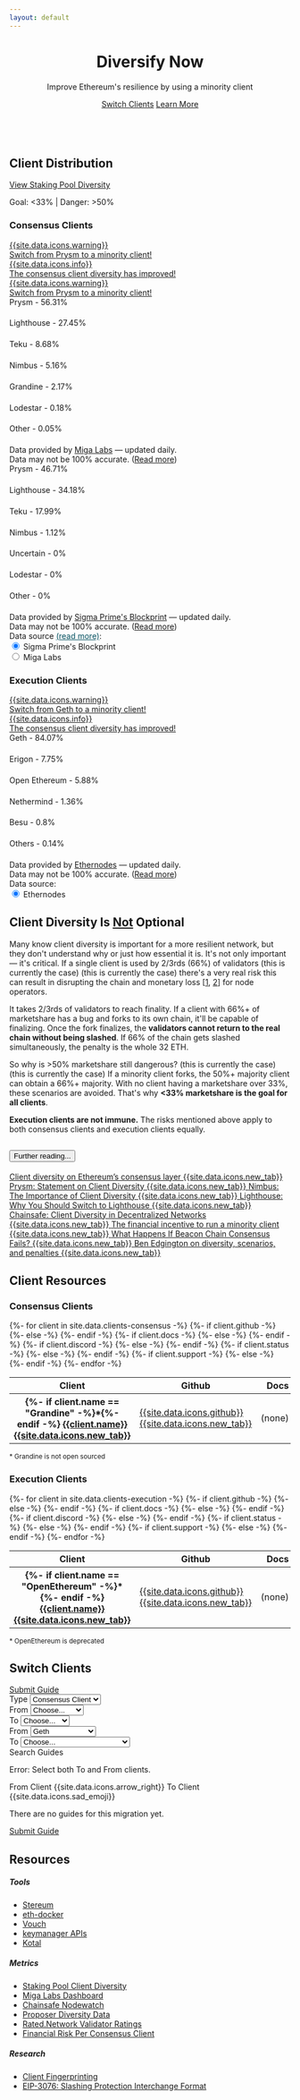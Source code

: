 ```yaml
---
layout: default
---
```



<header class="pb-md-3 pb-lg-5 mb-5 mb-md-0">
 <div class="px-4 py-5 my-4 my-md-5 text-center">
    <h1 class="display-1 fw-bold mt-5">Diversify Now</h1>
    <div class="col-lg-7 mx-auto">
      <p class="h4 fw-normal mb-4">Improve Ethereum's resilience by using a minority client</p>
      <a href="#switch" class="btn btn-dark btn-lg px-4 m-1">Switch Clients</a>
      <a href="#why" class="btn btn-outline-dark btn-lg px-4 m-1">Learn More</a>
    </div>
  </div>
</header>

<!-- Logos -->
<section class="bg-light">
  <div class="container my-5">
    <div class="row text-center">
      <div class="col">
        <img src="/assets/img/consensus-clients/lighthouse-logo.png" alt="" class="my-2 client-logos">
      </div>
      <div class="col">
        <img src="/assets/img/consensus-clients/lodestar-logo-text.png" alt="" class="my-2 client-logos">
      </div>
      <div class="col">
        <img src="/assets/img/consensus-clients/prysm-logo.png" alt="" class="my-2 client-logos">
      </div>
      <div class="col">
        <img src="/assets/img/consensus-clients/nimbus-logo-text.png" alt="" class="my-2 client-logos">
      </div>
      <div class="col">
        <img src="/assets/img/consensus-clients/teku-logo.png" alt="" class="my-2 client-logos">
      </div>
    </div>
    <div class="row text-center mt-2 d-none d-lg-flex">
      <div class="col">
        <img src="/assets/img/execution-clients/besu-text-logo.png" alt="" class="my-2 client-logos">
      </div>
      <div class="col">
        <img src="/assets/img/execution-clients/nethermind-logo.png" alt="" class="my-2 client-logos">
      </div>
      <div class="col">
        <img src="/assets/img/execution-clients/erigon-text-logo.png" alt="" class="my-2 client-logos">
      </div>
      <div class="col">
        <img src="/assets/img/execution-clients/open-ethereum-text-logo.png" alt="" class="my-2 client-logos">
      </div>
      <div class="col">
        <img src="/assets/img/execution-clients/geth-logo.png" alt="" class="my-2 client-logos">
      </div>
    </div>
  </div>
</section>

<!-- Client Distribution -->
<section id="distribution" class="">
  <div class="container py-5 my-5">
    <div class="text-center mb-5">
      <h2 class="h1 fw-bold mb-2 text-center">Client Distribution</h2>
      <a href="https://pools.invis.cloud/" target="_blank" class="btn btn-dark mt-2 mb-3">View Staking Pool Diversity</a>
      <p class="lead">Goal: &#60;33% <span class="mx-2">|</span> Danger: &#62;50%</p>
    </div>
    <div class="row justify-content-evenly">
      <div class="col-12 col-xl-5 col-lg-6 col-md-8 col-sm-12 text-center">
        <div class="card h-100 rounded-3 p-0 p-lg-2">
          <div class="card-body d-flex flex-column p-4">
            <h3 class="p-2 mb-4">Consensus Clients</h3>
            <div id="marketshareAlertsCC">
              <a id="marketshareWarningMigaLabs" href="#why" class="d-none text-decoration-none">
                <div class="alert alert-danger d-flex align-items-center" role="alert">
                  {{site.data.icons.warning}}
                  <div>Switch from <span id="dangerClientsMigaLabs">Prysm</span> to a minority client!</div>
                </div>
              </a>
              <a id="marketshareSuccessCC" href="#why" class="d-none text-decoration-none">
                <div class="alert alert-info d-flex align-items-center" role="alert">
                  {{site.data.icons.info}}
                  <div class="ms-2">The consensus client diversity has improved!</div>
                </div>
              </a>
              <a id="marketshareWarningBlockprint" href="#why" class="d-none text-decoration-none">
                <div class="alert alert-danger d-flex align-items-center" role="alert">
                  {{site.data.icons.warning}}
                  <div>Switch from <span id="dangerClientsBlockprint">Prysm</span> to a minority client!</div>
                </div>
              </a>
            </div>
            <div id="distributionMigaLabs" class="text-start flex-grow-1">
              <div id="distributionBarsMigaLabs">
                <div class="my-2">
                  <label class="form-label my-0 py-0 fw-bold">Prysm - 56.31%</label>
                  <div class="progress position-relative" style="height: 1.3rem;">
                    <div class="progress-bar position-absolute bg-danger" role="progressbar" style="width: 56.31%; height: 1.25rem;" aria-valuenow="56.31" aria-valuemin="0" aria-valuemax="100"></div>
                    <div class="progress-bar bg-trans clientshare-success" role="progressbar" style="width: 33%; height: 1.25rem"></div>
                    <div class="progress-bar bg-trans clientshare-warning" role="progressbar" style="width: 17%; height: 1.25rem"></div>
                    <div class="progress-bar bg-trans clientshare-danger" role="progressbar" style="width: 50%; height: 1.25rem"></div>
                  </div>
                </div>
                <div class="my-2">
                  <label class="form-label my-0 py-0">Lighthouse - 27.45%</label>
                  <div class="progress position-relative" style="height: 1.3rem;">
                    <div class="progress-bar position-absolute bg-success" role="progressbar" style="width: 27.45%; height: 1.25rem;" aria-valuenow="27.45" aria-valuemin="0" aria-valuemax="100"></div>
                    <div class="progress-bar bg-trans clientshare-success" role="progressbar" style="width: 33%; height: 1.25rem"></div>
                    <div class="progress-bar bg-trans clientshare-warning" role="progressbar" style="width: 17%; height: 1.25rem"></div>
                    <div class="progress-bar bg-trans clientshare-danger" role="progressbar" style="width: 50%; height: 1.25rem"></div>
                  </div>
                </div>
                <div class="my-2">
                  <label class="form-label my-0 py-0">Teku - 8.68%</label>
                  <div class="progress position-relative" style="height: 1.3rem;">
                    <div class="progress-bar position-absolute bg-success" role="progressbar" style="width: 8.68%; height: 1.25rem;" aria-valuenow="8.68" aria-valuemin="0" aria-valuemax="100"></div>
                    <div class="progress-bar bg-trans clientshare-success" role="progressbar" style="width: 33%; height: 1.25rem"></div>
                    <div class="progress-bar bg-trans clientshare-warning" role="progressbar" style="width: 17%; height: 1.25rem"></div>
                    <div class="progress-bar bg-trans clientshare-danger" role="progressbar" style="width: 50%; height: 1.25rem"></div>
                  </div>
                </div>
                <div class="my-2">
                  <label class="form-label my-0 py-0">Nimbus - 5.16%</label>
                  <div class="progress position-relative" style="height: 1.3rem;">
                    <div class="progress-bar position-absolute bg-success" role="progressbar" style="width: 5.16%; height: 1.25rem;" aria-valuenow="5.16" aria-valuemin="0" aria-valuemax="100"></div>
                    <div class="progress-bar bg-trans clientshare-success" role="progressbar" style="width: 33%; height: 1.25rem"></div>
                    <div class="progress-bar bg-trans clientshare-warning" role="progressbar" style="width: 17%; height: 1.25rem"></div>
                    <div class="progress-bar bg-trans clientshare-danger" role="progressbar" style="width: 50%; height: 1.25rem"></div>
                  </div>
                </div>
                <div class="my-2">
                  <label class="form-label my-0 py-0">Grandine - 2.17%</label>
                  <div class="progress position-relative" style="height: 1.3rem;">
                    <div class="progress-bar position-absolute bg-success" role="progressbar" style="width: 2.17%; height: 1.25rem;" aria-valuenow="2.17" aria-valuemin="0" aria-valuemax="100"></div>
                    <div class="progress-bar bg-trans clientshare-success" role="progressbar" style="width: 33%; height: 1.25rem"></div>
                    <div class="progress-bar bg-trans clientshare-warning" role="progressbar" style="width: 17%; height: 1.25rem"></div>
                    <div class="progress-bar bg-trans clientshare-danger" role="progressbar" style="width: 50%; height: 1.25rem"></div>
                  </div>
                </div>
                <div class="my-2">
                  <label class="form-label my-0 py-0">Lodestar - 0.18%</label>
                  <div class="progress position-relative" style="height: 1.3rem;">
                    <div class="progress-bar position-absolute bg-success" role="progressbar" style="width: 0.18%; height: 1.25rem;" aria-valuenow="0.18" aria-valuemin="0" aria-valuemax="100"></div>
                    <div class="progress-bar bg-trans clientshare-success" role="progressbar" style="width: 33%; height: 1.25rem"></div>
                    <div class="progress-bar bg-trans clientshare-warning" role="progressbar" style="width: 17%; height: 1.25rem"></div>
                    <div class="progress-bar bg-trans clientshare-danger" role="progressbar" style="width: 50%; height: 1.25rem"></div>
                  </div>
                </div>
                <div class="my-2">
                  <label class="form-label my-0 py-0">Other - 0.05%</label>
                  <div class="progress position-relative" style="height: 1.3rem;">
                    <div class="progress-bar position-absolute bg-success" role="progressbar" style="width: 0.05%; height: 1.25rem;" aria-valuenow="0.05" aria-valuemin="0" aria-valuemax="100"></div>
                    <div class="progress-bar bg-trans clientshare-success" role="progressbar" style="width: 33%; height: 1.25rem"></div>
                    <div class="progress-bar bg-trans clientshare-warning" role="progressbar" style="width: 17%; height: 1.25rem"></div>
                    <div class="progress-bar bg-trans clientshare-danger" role="progressbar" style="width: 50%; height: 1.25rem"></div>
                  </div>
                </div>
              </div>
              <div class="text-center small">
                Data provided by <a href="https://migalabs.es/api-documentation" target="_blank">Miga Labs</a> — updated daily. <br>
                Data may not be 100% accurate. (<a href="/client-fingerprinting">Read more</a>)
              </div>
            </div>
            <div id="distributionBlockprint" class="d-none text-start">
              <div id="distributionBarsBlockprint">
                <div class="my-2">
                  <label class="form-label my-0 py-0 fw-bold">Prysm - 46.71%</label>
                  <div class="progress position-relative" style="height: 1.3rem;">
                    <div class="progress-bar position-absolute bg-danger" role="progressbar" style="width: 46.71%; height: 1.25rem;" aria-valuenow="46.71" aria-valuemin="0" aria-valuemax="100"></div>
                    <div class="progress-bar bg-trans clientshare-success" role="progressbar" style="width: 33%; height: 1.25rem"></div>
                    <div class="progress-bar bg-trans clientshare-warning" role="progressbar" style="width: 17%; height: 1.25rem"></div>
                    <div class="progress-bar bg-trans clientshare-danger" role="progressbar" style="width: 50%; height: 1.25rem"></div>
                  </div>
                </div>
                <div class="my-2">
                  <label class="form-label my-0 py-0">Lighthouse - 34.18%</label>
                  <div class="progress position-relative" style="height: 1.3rem;">
                    <div class="progress-bar position-absolute bg-success" role="progressbar" style="width: 34.18%; height: 1.25rem;" aria-valuenow="34.18" aria-valuemin="0" aria-valuemax="100"></div>
                    <div class="progress-bar bg-trans clientshare-success" role="progressbar" style="width: 33%; height: 1.25rem"></div>
                    <div class="progress-bar bg-trans clientshare-warning" role="progressbar" style="width: 17%; height: 1.25rem"></div>
                    <div class="progress-bar bg-trans clientshare-danger" role="progressbar" style="width: 50%; height: 1.25rem"></div>
                  </div>
                </div>
                <div class="my-2">
                  <label class="form-label my-0 py-0">Teku - 17.99%</label>
                  <div class="progress position-relative" style="height: 1.3rem;">
                    <div class="progress-bar position-absolute bg-success" role="progressbar" style="width: 17.99%; height: 1.25rem;" aria-valuenow="17.99" aria-valuemin="0" aria-valuemax="100"></div>
                    <div class="progress-bar bg-trans clientshare-success" role="progressbar" style="width: 33%; height: 1.25rem"></div>
                    <div class="progress-bar bg-trans clientshare-warning" role="progressbar" style="width: 17%; height: 1.25rem"></div>
                    <div class="progress-bar bg-trans clientshare-danger" role="progressbar" style="width: 50%; height: 1.25rem"></div>
                  </div>
                </div>
                <div class="my-2">
                  <label class="form-label my-0 py-0">Nimbus - 1.12%</label>
                  <div class="progress position-relative" style="height: 1.3rem;">
                    <div class="progress-bar position-absolute bg-success" role="progressbar" style="width: 1.12%; height: 1.25rem;" aria-valuenow="1.12" aria-valuemin="0" aria-valuemax="100"></div>
                    <div class="progress-bar bg-trans clientshare-success" role="progressbar" style="width: 33%; height: 1.25rem"></div>
                    <div class="progress-bar bg-trans clientshare-warning" role="progressbar" style="width: 17%; height: 1.25rem"></div>
                    <div class="progress-bar bg-trans clientshare-danger" role="progressbar" style="width: 50%; height: 1.25rem"></div>
                  </div>
                </div>
                <div class="my-2">
                  <label class="form-label my-0 py-0">Uncertain - 0%</label>
                  <div class="progress position-relative" style="height: 1.3rem;">
                    <div class="progress-bar position-absolute bg-success" role="progressbar" style="width: 0%; height: 1.25rem;" aria-valuenow="0" aria-valuemin="0" aria-valuemax="100"></div>
                    <div class="progress-bar bg-trans clientshare-success" role="progressbar" style="width: 33%; height: 1.25rem"></div>
                    <div class="progress-bar bg-trans clientshare-warning" role="progressbar" style="width: 17%; height: 1.25rem"></div>
                    <div class="progress-bar bg-trans clientshare-danger" role="progressbar" style="width: 50%; height: 1.25rem"></div>
                  </div>
                </div>
                <div class="my-2">
                  <label class="form-label my-0 py-0">Lodestar - 0%</label>
                  <div class="progress position-relative" style="height: 1.3rem;">
                    <div class="progress-bar position-absolute bg-success" role="progressbar" style="width: 0%; height: 1.25rem;" aria-valuenow="0" aria-valuemin="0" aria-valuemax="100"></div>
                    <div class="progress-bar bg-trans clientshare-success" role="progressbar" style="width: 33%; height: 1.25rem"></div>
                    <div class="progress-bar bg-trans clientshare-warning" role="progressbar" style="width: 17%; height: 1.25rem"></div>
                    <div class="progress-bar bg-trans clientshare-danger" role="progressbar" style="width: 50%; height: 1.25rem"></div>
                  </div>
                </div>
                <div class="my-2">
                  <label class="form-label my-0 py-0">Other - 0%</label>
                  <div class="progress position-relative" style="height: 1.3rem;">
                    <div class="progress-bar position-absolute bg-success" role="progressbar" style="width: 0%; height: 1.25rem;" aria-valuenow="0" aria-valuemin="0" aria-valuemax="100"></div>
                    <div class="progress-bar bg-trans clientshare-success" role="progressbar" style="width: 33%; height: 1.25rem"></div>
                    <div class="progress-bar bg-trans clientshare-warning" role="progressbar" style="width: 17%; height: 1.25rem"></div>
                    <div class="progress-bar bg-trans clientshare-danger" role="progressbar" style="width: 50%; height: 1.25rem"></div>
                  </div>
                </div>
              </div>
              <div class="text-center small">
                Data provided by <a href="https://github.com/sigp/blockprint/blob/main/docs/api.md" target="_blank">Sigma Prime's Blockprint</a> — updated daily. <br>
                Data may not be 100% accurate. (<a href="/client-fingerprinting">Read more</a>)
              </div>
            </div>
            <div id="dataSourceOptionsCC" class="mt-4 text-start text-sm-center">
              <div class="alert alert-info" role="alert">
                <div class="me-2 fw-bold">
                  <span>Data source </span>
                  <a href="/client-fingerprinting" style="color: #055160;">(read more)</a>:
                </div>
                <div class="form-check form-check-inline">
                  <input class="form-check-input" type="radio" name="datasourcesCC" id="dataSource2" value="blockprint"  onclick="setDataSources();" checked>
                  <label class="form-check-label" for="dataSource2">Sigma Prime's Blockprint</label>
                </div>
                <div class="form-check form-check-inline">
                  <input class="form-check-input" type="radio" name="datasourcesCC" id="dataSource1" value="migalabs"  onclick="setDataSources();">
                  <label class="form-check-label" for="dataSource1">Miga Labs</label>
                </div>
              </div>
            </div>
          </div>
        </div>
      </div>
      <div class="col-12 col-xl-5 col-lg-6 col-md-8 col-sm-12 mt-5 pt-3 mt-lg-0 pt-lg-0 text-center d-flex flex-column">
        <div class="card h-100 rounded-3 p-0 p-lg-2">
          <div class="card-body d-flex flex-column p-4">
            <h3 class="p-2 mb-4">Execution Clients</h3>
            <div id="marketshareAlertsEC">
              <a id="marketshareWarningEthernodes" href="#why" class="text-decoration-none">
                <div class="alert alert-danger d-flex align-items-center" role="alert">
                  {{site.data.icons.warning}}
                  <div>Switch from <span id="dangerClientsEthernodes">Geth</span> to a minority client!</div>
                </div>
              </a>
              <a id="marketshareSuccessEC" href="#why" class="d-none text-decoration-none">
                <div class="alert alert-info d-flex align-items-center" role="alert">
                  {{site.data.icons.info}}
                  <div class="ms-2">The consensus client diversity has improved!</div>
                </div>
              </a>
            </div>
            <div id="distributionEthernodes" class="text-start flex-grow-1">
              <div id="distributionBarsEthernodes">
                <div class="my-2">
                  <label class="form-label my-0 py-0 fw-bold">Geth - 84.07%</label>
                  <div class="progress position-relative" style="height: 1.3rem;">
                    <div class="progress-bar position-absolute bg-danger" role="progressbar" style="width: 84.07%; height: 1.25rem;" aria-valuenow="84.07" aria-valuemin="0" aria-valuemax="100"></div>
                    <div class="progress-bar bg-trans clientshare-success" role="progressbar" style="width: 33%; height: 1.25rem"></div>
                    <div class="progress-bar bg-trans clientshare-warning" role="progressbar" style="width: 17%; height: 1.25rem"></div>
                    <div class="progress-bar bg-trans clientshare-danger" role="progressbar" style="width: 50%; height: 1.25rem"></div>
                  </div>
                </div>
                <div class="my-2">
                  <label class="form-label my-0 py-0">Erigon - 7.75%</label>
                  <div class="progress position-relative" style="height: 1.3rem;">
                    <div class="progress-bar position-absolute bg-success" role="progressbar" style="width: 7.75%; height: 1.25rem;" aria-valuenow="7.75" aria-valuemin="0" aria-valuemax="100"></div>
                    <div class="progress-bar bg-trans clientshare-success" role="progressbar" style="width: 33%; height: 1.25rem"></div>
                    <div class="progress-bar bg-trans clientshare-warning" role="progressbar" style="width: 17%; height: 1.25rem"></div>
                    <div class="progress-bar bg-trans clientshare-danger" role="progressbar" style="width: 50%; height: 1.25rem"></div>
                  </div>
                </div>
                <div class="my-2">
                  <label class="form-label my-0 py-0">Open Ethereum - 5.88%</label>
                  <div class="progress position-relative" style="height: 1.3rem;">
                    <div class="progress-bar position-absolute bg-success" role="progressbar" style="width: 5.88%; height: 1.25rem;" aria-valuenow="5.88" aria-valuemin="0" aria-valuemax="100"></div>
                    <div class="progress-bar bg-trans clientshare-success" role="progressbar" style="width: 33%; height: 1.25rem"></div>
                    <div class="progress-bar bg-trans clientshare-warning" role="progressbar" style="width: 17%; height: 1.25rem"></div>
                    <div class="progress-bar bg-trans clientshare-danger" role="progressbar" style="width: 50%; height: 1.25rem"></div>
                  </div>
                </div>
                <div class="my-2">
                  <label class="form-label my-0 py-0">Nethermind - 1.36%</label>
                  <div class="progress position-relative" style="height: 1.3rem;">
                    <div class="progress-bar position-absolute bg-success" role="progressbar" style="width: 1.36%; height: 1.25rem;" aria-valuenow="1.36" aria-valuemin="0" aria-valuemax="100"></div>
                    <div class="progress-bar bg-trans clientshare-success" role="progressbar" style="width: 33%; height: 1.25rem"></div>
                    <div class="progress-bar bg-trans clientshare-warning" role="progressbar" style="width: 17%; height: 1.25rem"></div>
                    <div class="progress-bar bg-trans clientshare-danger" role="progressbar" style="width: 50%; height: 1.25rem"></div>
                  </div>
                </div>
                <div class="my-2">
                  <label class="form-label my-0 py-0">Besu - 0.8%</label>
                  <div class="progress position-relative" style="height: 1.3rem;">
                    <div class="progress-bar position-absolute bg-success" role="progressbar" style="width: 0.8%; height: 1.25rem;" aria-valuenow="0.8" aria-valuemin="0" aria-valuemax="100"></div>
                    <div class="progress-bar bg-trans clientshare-success" role="progressbar" style="width: 33%; height: 1.25rem"></div>
                    <div class="progress-bar bg-trans clientshare-warning" role="progressbar" style="width: 17%; height: 1.25rem"></div>
                    <div class="progress-bar bg-trans clientshare-danger" role="progressbar" style="width: 50%; height: 1.25rem"></div>
                  </div>
                </div>
                <div class="my-2">
                  <label class="form-label my-0 py-0">Others - 0.14%</label>
                  <div class="progress position-relative" style="height: 1.3rem;">
                    <div class="progress-bar position-absolute bg-success" role="progressbar" style="width: 0.14%; height: 1.25rem;" aria-valuenow="0.14" aria-valuemin="0" aria-valuemax="100"></div>
                    <div class="progress-bar bg-trans clientshare-success" role="progressbar" style="width: 33%; height: 1.25rem"></div>
                    <div class="progress-bar bg-trans clientshare-warning" role="progressbar" style="width: 17%; height: 1.25rem"></div>
                    <div class="progress-bar bg-trans clientshare-danger" role="progressbar" style="width: 50%; height: 1.25rem"></div>
                  </div>
                </div>
              </div>
              <div class="text-center small">
                Data provided by <a href="https://ethernodes.org" target="_blank">Ethernodes</a> — updated daily. <br>
                Data may not be 100% accurate. (<a href="/client-fingerprinting">Read more</a>)
              </div>
            </div>
            <div id="dataSourceOptionsEC" class="mt-4 text-start text-sm-center">
              <div class="alert alert-info" role="alert">
                <div class="me-2 fw-bold">Data source:</div>
                <div class="form-check form-check-inline">
                  <input class="form-check-input" type="radio" name="datasourcesEC" id="dataSourceEC1" value="ethernodes"  onclick="setDataSources();" checked>
                  <label class="form-check-label" for="dataSource1">Ethernodes</label>
                </div>
              </div>
            </div>
          </div>
        </div>
      </div>
    </div>
  </div>
</section>

<!-- Why Client Diversity -->
<section id="why" class="bg-light">
  <div class="container py-5 my-5">
    <h2 class="h1 fw-bold mb-3 text-center">Client Diversity Is <u>Not</u> Optional</h2>
    <div class="row justify-content-center mt-4">
      <div class="col col-lg-10">
        <p class="mb-4">Many know client diversity is important for a more resilient network, but they don't understand why or just how essential it is. It's not only important &#8212; <span class="fw-bold fst-italic">it's critical</span>. If a single client is used by 2/3rds (66%) of validators <span id="extremeMajorityMsgMigaLabs" class="d-none text-danger fw-bold text-decoration-underline">(this is currently the case) </span><span id="extremeMajorityMsgBlockprint" class="d-none text-danger fw-bold text-decoration-underline">(this is currently the case) </span>there's a very real risk this can result in disrupting the chain and monetary loss [<a href="https://www.slashed.info/" target="_blank">1</a>, <a href="https://twitter.com/_crypto_crack/status/1504459918539120643" target="_blank">2</a>] for node operators.</p>
        <p class="mb-4">It takes 2/3rds of validators to reach finality. If a client with 66%+ of marketshare has a bug and forks to its own chain, it'll be capable of finalizing. Once the fork finalizes, the <strong>validators cannot return to the real chain without being slashed</strong><!--  or exiting and watching their funds drain while in queue -->. If 66% of the chain gets slashed simultaneously, the penalty is the whole 32 ETH.</p>
        <p class="mb-4">So why is >50% marketshare still dangerous? <span id="majorityMsgMigaLabs" class="d-none text-danger fw-bold text-decoration-underline">(this is currently the case)</span><span id="majorityMsgBlockprint" class="d-none text-danger fw-bold text-decoration-underline">(this is currently the case)</span> If a minority client forks, the 50%+ majority client can obtain a 66%+ majority. With no client having a marketshare over 33%, these scenarios are avoided. That's why <strong>&#60;33% marketshare is the goal for all clients</strong>.</p>
        <p><strong>Execution clients are not immune.</strong> The risks mentioned above apply to both consensus clients and execution clients equally.</p>
      </div>
    </div>
    <div class="row justify-content-center mt-2">
      <div class="col col-lg-6 col-md-8 text-center">
        <div class="accordion" id="furtherReading">
          <div class="accordion-item">
            <h2 class="accordion-header" id="furtherReadingHeader">
              <button class="accordion-button collapsed" type="button" data-bs-toggle="collapse" data-bs-target="#collapseFurtherReading" aria-expanded="false" aria-controls="collapseFurtherReading">
                Further reading...
              </button>
            </h2>
            <div id="collapseFurtherReading" class="accordion-collapse collapse" aria-labelledby="furtherReadingHeader" data-bs-parent="#furtherReading">
              <div class="accordion-body text-start">
                <a class="d-block my-2 link-dark text-capitalize" target="_blank"
                    href="https://mirror.xyz/jmcook.eth/S7ONEka_0RgtKTZ3-dakPmAHQNPvuj15nh0YGKPFriA">
                    Client diversity on Ethereum’s consensus layer {{site.data.icons.new_tab}}
                </a>
                <a class="d-block my-2 link-dark text-capitalize" target="_blank"
                    href="https://medium.com/prysmatic-labs/prysmatic-labs-statement-on-client-diversity-c0e3c2f05671">
                    Prysm: Statement on Client Diversity {{site.data.icons.new_tab}}
                </a>
                <a class="d-block my-2 link-dark text-capitalize" target="_blank"
                    href="https://our.status.im/the-importance-of-client-diversity/">
                    Nimbus: The Importance of Client Diversity {{site.data.icons.new_tab}}
                </a>
                <a class="d-block my-2 link-dark text-capitalize" target="_blank"
                    href="https://lighthouse.sigmaprime.io/switch-to-lighthouse.html">
                    Lighthouse: Why You Should Switch to Lighthouse {{site.data.icons.new_tab}}
                </a>
                <a class="d-block my-2 link-dark text-capitalize" target="_blank"
                    href="https://medium.com/chainsafe-systems/on-client-diversity-in-decentralized-networks-848aeedfb49d">
                    Chainsafe: Client Diversity in Decentralized Networks {{site.data.icons.new_tab}}
                </a>
                <a class="d-block my-2 link-dark text-capitalize" target="_blank"
                    href="https://www.reddit.com/r/ethstaker/comments/ptm04i/the_financial_incentive_to_run_a_minority_client/">
                    The financial incentive to run a minority client {{site.data.icons.new_tab}}
                </a>
                <a class="d-block my-2 link-dark text-capitalize" target="_blank"
                    href="https://www.symphonious.net/2021/09/23/what-happens-if-beacon-chain-consensus-fails/">
                    What Happens If Beacon Chain Consensus Fails? {{site.data.icons.new_tab}}
                </a>
                <a class="d-block my-2 link-dark text-capitalize" target="_blank"
                    href="https://upgrading-ethereum.info/altair/part2/incentives/diversity">
                    Ben Edgington on diversity, scenarios, and penalties {{site.data.icons.new_tab}}
                </a>
              </div>
            </div>
          </div>
        </div>
      </div>
    </div>
  </div>
</section>

<!-- Client Resources -->
<section id="clients" class="">
  <div class="container py-5 my-5">
    <div class="text-center mb-5">
      <h2 class="h1 fw-bold mb-2">Client Resources</h2>
    </div>
    <div class="row justify-content-evenly mt-4">
      <div class="col col-xxl-8 col-xl-9 col-lg-10 col-md-11 ttext-center">
        <h3 class="mb-3">Consensus Clients</h3>
        <div class="table-responsive">
          <table class="table table-bordered">
            <thead class="table-light">
              <tr>
                <th scope="col" style="min-width: 8rem;">Client</th>
                <th scope="col">Github</th>
                <th scope="col" style="min-width: 3.8rem;">Docs</th>
                <th scope="col">Discord</th>
                <th scope="col">Status</th>
                <th scope="col">Support</th>
              </tr>
            </thead>
            <tbody>
              {%- for client in site.data.clients-consensus -%}
                <tr>
                  <th scope="row">
                    {%- if client.name == "Grandine" -%}*{%- endif -%}
                    <a href="{{client.link}}" class="link-dark" target="_blank">
                      {{client.name}}
                      {{site.data.icons.new_tab}}
                    </a>
                  </th>
                  {%- if client.github -%}
                    <td>
                      <a href="{{client.github}}" class="text-decoration-none link-dark" target="_blank">
                        {{site.data.icons.github}}
                        {{site.data.icons.new_tab}}
                      </a>
                    </td>
                  {%- else -%}
                    <td>(none)</td>
                  {%- endif -%}
                  {%- if client.docs -%}
                    <td>
                      <a href="{{client.docs}}" class="text-decoration-none link-dark" target="_blank">
                        {{site.data.icons.docs}}
                        {{site.data.icons.new_tab}}
                      </a>
                    </td>
                  {%- else -%}
                    <td>(none)</td>
                  {%- endif -%}
                  {%- if client.discord -%}
                    <td>
                      <a href="{{client.discord}}" class="text-decoration-none link-dark" target="_blank">
                        {{site.data.icons.discord}}
                        {{site.data.icons.new_tab}}
                      </a>
                    </td>
                  {%- else -%}
                    <td>(none)</td>
                  {%- endif -%}
                  {%- if client.status -%}
                    <td>{{client.status}}</td>
                  {%- else -%}
                    <td>(unknown)</td>
                  {%- endif -%}
                  {%- if client.support -%}
                    <td>{{client.support}}</td>
                  {%- else -%}
                    <td>(unknown)</td>
                  {%- endif -%}
                </tr>
              {%- endfor -%}
            </tbody>
          </table>
        </div>
        <div class="text-center">
          <small>* Grandine is not open sourced</small>
        </div>
      </div>
      <div class="col col-xxl-8 col-xl-9 col-lg-10 col-md-11 ttext-center mt-5 ppt-3 mmt-md-0 ppt-md-0">
        <h3 class="mb-3">Execution Clients</h3>
        <div class="table-responsive">
          <table class="table table-bordered">
            <thead class="table-light">
              <tr>
                <th scope="col" style="min-width: 8rem;">Client</th>
                <th scope="col">Github</th>
                <th scope="col" style="min-width: 3.8rem;">Docs</th>
                <th scope="col">Discord</th>
                <th scope="col">Status</th>
                <th scope="col">Support</th>
              </tr>
            </thead>
            <tbody>
              {%- for client in site.data.clients-execution -%}
                <tr>
                  <th scope="row">
                    {%- if client.name == "OpenEthereum" -%}*{%- endif -%}
                    <a href="{{client.link}}" class="link-dark" target="_blank">
                      {{client.name}}
                      {{site.data.icons.new_tab}}
                    </a>
                  </th>
                  {%- if client.github -%}
                    <td>
                      <a href="{{client.github}}" class="text-decoration-none link-dark" target="_blank">
                        {{site.data.icons.github}}
                        {{site.data.icons.new_tab}}
                      </a>
                    </td>
                  {%- else -%}
                    <td>(none)</td>
                  {%- endif -%}
                  {%- if client.docs -%}
                    <td>
                      <a href="{{client.docs}}" class="text-decoration-none link-dark" target="_blank">
                        {{site.data.icons.docs}}
                        {{site.data.icons.new_tab}}
                      </a>
                    </td>
                  {%- else -%}
                    <td>(none)</td>
                  {%- endif -%}
                  {%- if client.discord -%}
                    <td>
                      <a href="{{client.discord}}" class="text-decoration-none link-dark" target="_blank">
                        {{site.data.icons.discord}}
                        {{site.data.icons.new_tab}}
                      </a>
                    </td>
                  {%- else -%}
                    <td>(none)</td>
                  {%- endif -%}
                  {%- if client.status -%}
                    <td>{{client.status}}</td>
                  {%- else -%}
                    <td>(unknown)</td>
                  {%- endif -%}
                  {%- if client.support -%}
                    <td>{{client.support}}</td>
                  {%- else -%}
                    <td>(unknown)</td>
                  {%- endif -%}
                </tr>
              {%- endfor -%}
            </tbody>
          </table>
        </div>
        <div class="text-center">
          <small>* OpenEthereum is deprecated</small>
        </div>
      </div>
    </div>
  </div>
</section>

<!-- Switch Clients -->
<section id="switch" class="bg-light">
  <div class="container py-5 my-5">
    <h2 class="h1 fw-bold mb-3 text-center">Switch Clients</h2>
    <div class="text-center">
      <a href="/contribute/" class="btn btn-outline-dark btn-sm px-4 m-1">Submit Guide</a>
    </div>
    <div class="row justify-content-center mt-4">
      <div class="col col-lg-6 col-md-8">
        <div class="input-group mb-3">
          <label class="input-group-text" for="typeSelect">Type</label>
          <select class="form-select" id="typeSelect" onchange="setSwitchType()">
            <option value="consensus" selected>Consensus Client</option>
            <option value="execution">Execution Client</option>
            <!-- <option value="execution" disabled>Execution Client (coming soon&#8482;)</option> -->
          </select>
        </div>
      </div>
    </div>
    <!-- Consensus Clients - From -->
    <div id="switchFromConsensus" class="row justify-content-center mt-3">
      <div class="col col-lg-6 col-md-8">
        <div class="input-group mb-3">
          <label class="input-group-text" for="fromSelectCC">From</label>
          <select class="form-select" id="fromSelectCC" onchange="preventDoubleClientSelect('fromSelect')">
            <option value="none" selected disabled hidden>Choose...</option>
            <option value="blank">Fresh Install</option>
            <option value="lighthouse">Lighthouse</option>
            <option value="lodestar">Lodestar</option>
            <option value="nimbus">Nimbus</option>
            <option value="prysm">Prysm</option>
            <option value="teku">Teku</option>
            <option value="grandine">Grandine</option>
          </select>
        </div>
      </div>
    </div>
    <!-- Consensus Clients - To -->
    <div id="switchToConsensus" class="row justify-content-center">
      <div class="col col-lg-6 col-md-8">
        <div class="input-group mb-3">
          <label class="input-group-text" for="toSelectCC">To</label>
          <select class="form-select" id="toSelectCC" onchange="preventDoubleClientSelect('toSelect')">
            <option value="none" selected disabled hidden>Choose...</option>
            <option value="lighthouse">Lighthouse</option>
            <option value="lodestar">Lodestar</option>
            <option value="nimbus">Nimbus</option>
            <option value="prysm">Prysm</option>
            <option value="teku">Teku</option>
            <option value="grandine">Grandine</option>
          </select>
        </div>
      </div>
    </div>
    <!-- Execution Clients - From -->
    <div id="switchFromExecution" class="d-none row justify-content-center mt-3">
      <div class="col col-lg-6 col-md-8">
        <div class="input-group mb-3">
          <label class="input-group-text" for="fromSelectEC">From</label>
          <select class="form-select" id="fromSelectEC" onchange="preventDoubleClientSelect('fromSelect')">
            <option value="none" disabled hidden>Choose...</option>
            <option value="blank">Fresh Install</option>
            <option value="geth" selected>Geth</option>
            <option value="openethereum">Open Ethereum</option>
            <option value="erigon">Erigon</option>
            <option value="nethermind">Nethermind</option>
            <option value="besu">Besu</option>
          </select>
        </div>
      </div>
    </div>
    <!-- Execution Clients - To -->
    <div id="switchToExecution" class="d-none row justify-content-center">
      <div class="col col-lg-6 col-md-8">
        <div class="input-group mb-3">
          <label class="input-group-text" for="toSelectEC">To</label>
          <select class="form-select" id="toSelectEC" onchange="preventDoubleClientSelect('toSelect')">
            <option value="none" selected disabled hidden>Choose...</option>
            <option value="geth">Geth</option>
            <option value="openethereum" disabled>Open Ethereum (deprecated)</option>
            <option value="erigon">Erigon</option>
            <option value="nethermind">Nethermind</option>
            <option value="besu">Besu</option>
          </select>
        </div>
      </div>
    </div>
    <div class="row justify-content-center mt-2">
      <div class="col col-lg-6 col-md-8">
        <div class="text-center">
          <a onclick="getGuides()" class="btn btn-dark btn-lg px-4 m-1">Search Guides</a>
        </div>
      </div>
    </div>
    <div class="row justify-content-center">
      <div class="col col-lg-8 col-md-10">
        <div id="error" class="text-center mt-4 d-none">
          <p class="my-2 text-danger fw-bold">Error: Select both To and From clients.</p>
        </div>
        <div id="migrationPath" class="text-center my-4 d-none">
          <span class="d-block text-muted">
            <span id="fromClient">From Client</span>
            <span class="mx-2">{{site.data.icons.arrow_right}}</span>
            <span id="toClient">To Client</span>
          </span>
        </div>
        <div id="noGuides" class="text-center mt-4 d-none">
          {{site.data.icons.sad_emoji}}
          <p class="my-2">There are no guides for this migration yet.</p>
          <!-- <a href="/contribute/" class="btn btn-primary btn-sm px-4 m-1">Submit one for a bounty!</a> -->
          <a href="/contribute/" class="btn btn-primary btn-sm px-4 m-1">Submit Guide</a>
        </div>
        <div id="guideList" class="text-center mt-4 d-none">
          <!-- Populated w/ JS based on matching results from _data/migration-guides.yml -->
        </div>
      </div>
    </div>
  </div>
</section>

<!-- Resources -->
<section id="resources" class="">
  <div class="container py-5 my-5 px-4">
    <h2 class="h1 fw-bold mb-3 text-center">Resources</h2>
    <div class="row justify-content-start justify-content-lg-center mt-4">
      <div class="col-12 col-sm-6 col-lg-4 col-xl-3 mt-4">
        <h5>Tools</h5>
        <ul class="">
          <li class="mb-2">
            <a href="https://stereum.net/" target="_blank" class="p-0 text-muted text-capitalize">Stereum</a>
          </li>
          <li class="mb-2">
            <a href="https://eth-docker.net/" target="_blank" class="p-0 text-muted text-capitalize">eth-docker</a>
          </li>
          <li class="mb-2">
            <a href="https://github.com/attestantio/vouch" target="_blank" class="p-0 text-muted text-capitalize">Vouch</a>
          </li>
          <li class="mb-2">
            <a href="https://github.com/ethereum/keymanager-APIs" target="_blank" class="p-0 text-muted text-capitalize">keymanager APIs</a>
          </li>
          <li class="mb-2">
            <a href="https://www.kotal.co" target="_blank" class="p-0 text-muted text-capitalize">Kotal</a>
          </li>
        </ul>
      </div>
      <div class="col-12 col-sm-6 col-lg-4 col-xl-3 mt-4">
        <h5>Metrics</h5>
        <ul class="">
          <li class="mb-2">
            <a href="https://pools.invis.cloud/" target="_blank" class="p-0 text-muted text-capitalize">Staking Pool Client Diversity</a>
          </li>
          <li class="mb-2">
            <a href="https://migalabs.es/crawler/dashboard" target="_blank" class="p-0 text-muted text-capitalize">Miga Labs Dashboard</a>
          </li>
          <li class="mb-2">
            <a href="https://www.nodewatch.io/" target="_blank" class="p-0 text-muted text-capitalize">Chainsafe Nodewatch</a>
          </li>
          <li class="mb-2">
            <a href="https://github.com/sigp/blockprint/blob/main/docs/api.md" target="_blank" class="p-0 text-muted text-capitalize">Proposer Diversity Data</a>
          </li>
          <li class="mb-2">
            <a href="https://www.rated.network/" target="_blank" class="p-0 text-muted text-capitalize">Rated.Network Validator Ratings</a>
          </li>
          <li class="mb-2">
            <a href="https://www.slashed.info/" target="_blank" class="p-0 text-muted text-capitalize">Financial Risk Per Consensus Client</a>
          </li>
        </ul>
      </div>
      <div class="col-12 col-sm-6 col-lg-4 col-xl-3 mt-4">
        <h5>Research</h5>
        <ul class="">
          <li class="mb-2">
            <a href="https://twitter.com/sproulM_/status/1440512518242197516" target="_blank" class="p-0 text-muted text-capitalize">Client Fingerprinting</a>
          </li>
          <li class="mb-2">
            <a href="https://eips.ethereum.org/EIPS/eip-3076" target="_blank" class="p-0 text-muted text-capitalize">EIP-3076: Slashing Protection Interchange Format</a>
          </li>
        </ul>
      </div>
    </div>
  </div>
</section>

